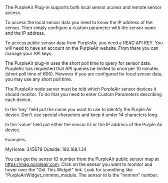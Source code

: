 The PurpleAir Plug-in supports both local sensor access and remote sensor access.

To access the local sensor data you need to know the IP address of the sensor. Then simply
configure a custom parameter with the sensor name and the IP address.

To access public sensor data from PurpleAir, you need a READ API KEY. You will need to have
an account on the PurpleAir website.  From there you can manage your API keys.  

The PurpleAir plug-in uses the short poll time to query for sensor data.  PurpleAir has
requested that API queries be limited to once per 10 minutes (short poll time of 600). However
if you are configured for local sensor data, you may use any short poll time.

The PurpleAir node server must be told which PurpleAir sensor devices it should monitor.  To
do that you need to enter Custom Parameters describing each device.

In the 'key' field put the name you want to use to identify the Purple Air device.  Don't use
special characters and keep it under 14 characters long.

In the 'value' field put either the sensor ID or the IP address of the Purple Air device. 

Examples:

MyHome:  345678
Outside: 192.168.1.34

You can get the sensor ID number from the PurpleAir public sensor map at https://map.purpleair.com.
Click on the sensor you want to monitor and hover over the "Get This Widget" link.  Look for
something like "PurpleAirWidget_nnnnnn_module.  The sensor id is the "nnnnnn" number.

